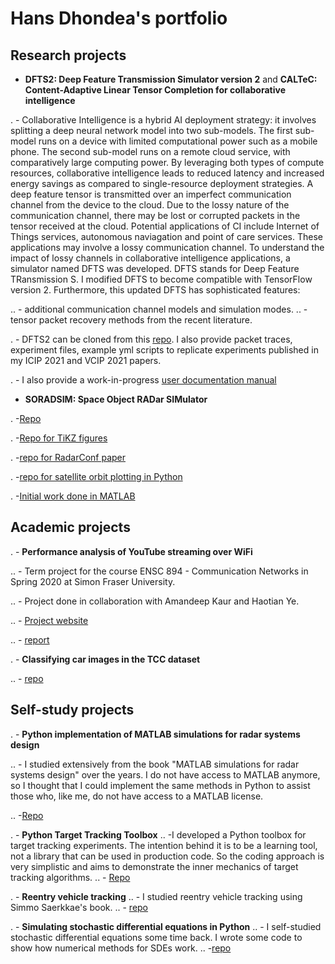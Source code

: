 # Hans Dhondea's portfolio

## Research projects
- **DFTS2: Deep Feature Transmission Simulator version 2** and **CALTeC: Content-Adaptive Linear Tensor Completion for collaborative intelligence**

. - Collaborative Intelligence is a hybrid AI deployment strategy: it involves splitting a deep neural network model into two sub-models. The first sub-model runs on a device with limited computational power such as a mobile phone. The second sub-model runs on a remote cloud service, with comparatively large computing power. By leveraging both types of compute resources, collaborative intelligence leads to reduced latency and increased energy savings as compared to single-resource deployment strategies. A deep feature tensor is transmitted over an imperfect communication channel from the device to the cloud. Due to the lossy nature of the communication channel, there may be lost or corrupted packets in the tensor received at the cloud. Potential applications of CI include Internet of Things services, autonomous naviagation and point of care services. These applications may involve a lossy communication channel. To understand the impact of lossy channels in collaborative intelligence applications, a simulator named DFTS was developed. DFTS stands for Deep Feature TRansmission S. I modified DFTS to become compatible with TensorFlow version 2. Furthermore, this updated DFTS has sophisticated features:

.. - additional communication channel models and simulation modes.
.. - tensor packet recovery methods from the recent literature.

. - DFTS2 can be cloned from this [repo](https://github.com/AshivDhondea/DFTS2). I also provide packet traces, experiment files, example yml scripts to replicate experiments published in my ICIP 2021 and VCIP 2021 papers.

. - I also provide a work-in-progress [user documentation manual](https://github.com/AshivDhondea/dfts2_user_doc)

- **SORADSIM: Space Object RADar SIMulator**

. -[Repo](https://github.com/AshivDhondea/SORADSIM)

. -[Repo for TiKZ figures](https://github.com/AshivDhondea/TikZ_Bistatic_Radar_Astrodynamics)

. -[repo for RadarConf paper](https://github.com/AshivDhondea/ashiv_2019_radar_conf)

. -[repo for satellite orbit plotting in Python](https://github.com/AshivDhondea/Satellite_Ground_Track_Plotting_Python)

. -[Initial work done in MATLAB](https://github.com/AshivDhondea/TrackingSpaceDebris)

## Academic projects

. - **Performance analysis of YouTube streaming over WiFi** 

.. - Term project for the course ENSC 894 - Communication Networks in Spring 2020 at Simon Fraser University.

.. - Project done in collaboration with Amandeep Kaur and Haotian Ye.

.. - [Project website](http://www.sfu.ca/~hdhondea/ENSC894Group2.html)

.. - [report](https://github.com/AshivDhondea/ENSC894_project_report)

. - **Classifying car images in the TCC dataset**

.. - [repo](https://github.com/AshivDhondea/ENSC813_Project)

## Self-study projects

. - **Python implementation of MATLAB simulations for radar systems design**

.. - I studied extensively from the book "MATLAB simulations for radar systems design" over the years. I do not have access to MATLAB anymore, so I thought that I could implement the same methods in Python to assist those who, like me, do not have access to a MATLAB license.

.. -[Repo](https://github.com/AshivDhondea/simulations_radar_systems_design)

. - **Python Target Tracking Toolbox**
.. -I developed a Python toolbox for target tracking experiments. The intention behind it is to be a learning tool, not a library that can be used in production code. So the coding approach is very simplistic and aims to demonstrate the inner mechanics of target tracking algorithms.
.. - [Repo](https://github.com/AshivDhondea/PyTrackingToolbox)

. - **Reentry vehicle tracking**
.. - I studied reentry vehicle tracking using Simmo Saerkkae's book.
.. - [repo](https://github.com/AshivDhondea/Reentry_Vehicle_Tracking)

. - **Simulating stochastic differential equations in Python**
.. - I self-studied stochastic differential equations some time back. I wrote some code to show how numerical methods for SDEs work.
.. -[repo](https://github.com/AshivDhondea/Simulating_Stochastic_DEs)
